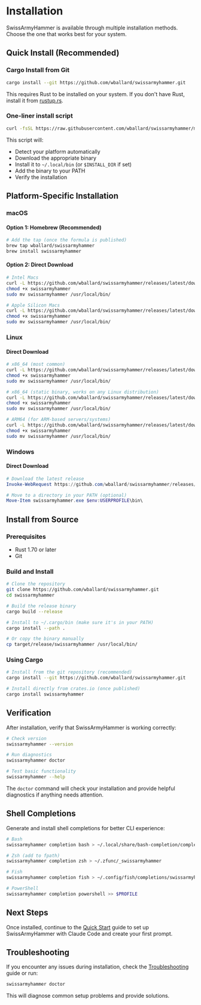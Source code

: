 # Installation

SwissArmyHammer is available through multiple installation methods. Choose the one that works best for your system.

## Quick Install (Recommended)

### Cargo Install from Git

```bash
cargo install --git https://github.com/wballard/swissarmyhammer.git
```

This requires Rust to be installed on your system. If you don't have Rust, install it from [rustup.rs](https://rustup.rs/).

### One-liner install script

```bash
curl -fsSL https://raw.githubusercontent.com/wballard/swissarmyhammer/main/dist/install.sh | bash
```

This script will:
- Detect your platform automatically
- Download the appropriate binary
- Install it to `~/.local/bin` (or `$INSTALL_DIR` if set)
- Add the binary to your PATH
- Verify the installation

## Platform-Specific Installation

### macOS

#### Option 1: Homebrew (Recommended)

```bash
# Add the tap (once the formula is published)
brew tap wballard/swissarmyhammer
brew install swissarmyhammer
```

#### Option 2: Direct Download

```bash
# Intel Macs
curl -L https://github.com/wballard/swissarmyhammer/releases/latest/download/swissarmyhammer-x86_64-apple-darwin -o swissarmyhammer
chmod +x swissarmyhammer
sudo mv swissarmyhammer /usr/local/bin/

# Apple Silicon Macs
curl -L https://github.com/wballard/swissarmyhammer/releases/latest/download/swissarmyhammer-aarch64-apple-darwin -o swissarmyhammer
chmod +x swissarmyhammer
sudo mv swissarmyhammer /usr/local/bin/
```

### Linux

#### Direct Download

```bash
# x86_64 (most common)
curl -L https://github.com/wballard/swissarmyhammer/releases/latest/download/swissarmyhammer-x86_64-unknown-linux-gnu -o swissarmyhammer
chmod +x swissarmyhammer
sudo mv swissarmyhammer /usr/local/bin/

# x86_64 (static binary, works on any Linux distribution)
curl -L https://github.com/wballard/swissarmyhammer/releases/latest/download/swissarmyhammer-x86_64-unknown-linux-musl -o swissarmyhammer
chmod +x swissarmyhammer
sudo mv swissarmyhammer /usr/local/bin/

# ARM64 (for ARM-based servers/systems)
curl -L https://github.com/wballard/swissarmyhammer/releases/latest/download/swissarmyhammer-aarch64-unknown-linux-gnu -o swissarmyhammer
chmod +x swissarmyhammer
sudo mv swissarmyhammer /usr/local/bin/
```

### Windows

#### Direct Download

```powershell
# Download the latest release
Invoke-WebRequest https://github.com/wballard/swissarmyhammer/releases/latest/download/swissarmyhammer-x86_64-pc-windows-msvc.exe -OutFile swissarmyhammer.exe

# Move to a directory in your PATH (optional)
Move-Item swissarmyhammer.exe $env:USERPROFILE\bin\
```

## Install from Source

### Prerequisites

- Rust 1.70 or later
- Git

### Build and Install

```bash
# Clone the repository
git clone https://github.com/wballard/swissarmyhammer.git
cd swissarmyhammer

# Build the release binary
cargo build --release

# Install to ~/.cargo/bin (make sure it's in your PATH)
cargo install --path .

# Or copy the binary manually
cp target/release/swissarmyhammer /usr/local/bin/
```

### Using Cargo

```bash
# Install from the git repository (recommended)
cargo install --git https://github.com/wballard/swissarmyhammer.git

# Install directly from crates.io (once published)
cargo install swissarmyhammer
```

## Verification

After installation, verify that SwissArmyHammer is working correctly:

```bash
# Check version
swissarmyhammer --version

# Run diagnostics
swissarmyhammer doctor

# Test basic functionality
swissarmyhammer --help
```

The `doctor` command will check your installation and provide helpful diagnostics if anything needs attention.

## Shell Completions

Generate and install shell completions for better CLI experience:

```bash
# Bash
swissarmyhammer completion bash > ~/.local/share/bash-completion/completions/swissarmyhammer

# Zsh (add to fpath)
swissarmyhammer completion zsh > ~/.zfunc/_swissarmyhammer

# Fish
swissarmyhammer completion fish > ~/.config/fish/completions/swissarmyhammer.fish

# PowerShell
swissarmyhammer completion powershell >> $PROFILE
```

## Next Steps

Once installed, continue to the [Quick Start](./quick-start.md) guide to set up SwissArmyHammer with Claude Code and create your first prompt.

## Troubleshooting

If you encounter any issues during installation, check the [Troubleshooting](./troubleshooting.md) guide or run:

```bash
swissarmyhammer doctor
```

This will diagnose common setup problems and provide solutions.